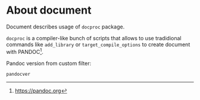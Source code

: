 # About document

Document describes usage of `docproc` package.

`docproc` is a compiler-like bunch of scripts that allows to use tradidional commands like
`add_library` or `target_compile_options` to create document with PANDOC[^1].

Pandoc version from custom filter:
```
pandocver
```

[^1]: https://pandoc.org
